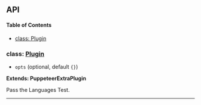 ## API

<!-- Generated by documentation.js. Update this documentation by updating the source code. -->

#### Table of Contents

- [class: Plugin](#class-plugin)

### class: [Plugin](https://github.com/berstend/puppeteer-extra/blob/83eac3d8e3d0b90606e13788c3df3192751b6657/packages/puppeteer-extra-plugin-stealth/evasions/navigator.languages/index.js#L8-L25)

- `opts` (optional, default `{}`)

**Extends: PuppeteerExtraPlugin**

Pass the Languages Test.

---
